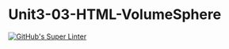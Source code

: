 # Unit3-03-HTML-VolumeSphere
[![GitHub's Super Linter](https://github.com/ICS20-Programming-ZoiaB/Unit3-03-HTML-VolumeSphere/workflows/GitHub's%20Super%20Linter/badge.svg)](https://github.com/ICS20-Programming-ZoiaB/Unit3-03-HTML-VolumeSphere/actions)